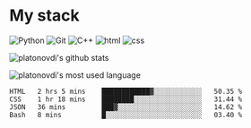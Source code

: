 # My stack

![Python](https://img.shields.io/badge/-Python-yellow?logo=python&logoColor=white&style=flat-square)
![Git](https://img.shields.io/badge/-Git-black?logo=git&logoColor=white&style=flat-square)
![C++](https://img.shields.io/badge/-C++-blue?logo=C%2B%2B&logoColor=white&style=flat-square)
![html](https://img.shields.io/badge/-html-red?logo=C&logoColor=white&style=flat-square)
![css](https://img.shields.io/badge/-css-magneta?logo=C&logoColor=white&style=flat-square)
<!-- [C](https://img.shields.io/badge/-C-blue?logo=C&logoColor=white&style=flat-square) -->
![platonovdi's github stats](https://github-readme-stats.vercel.app/api?username=platonovdi&theme=blue-green)

![platonovdi's most used language](https://github-readme-stats.vercel.app/api/top-langs/?username=platonovdi&theme=blue-green)
<!--START_SECTION:waka-->
```text
HTML   2 hrs 5 mins    ████████████▓░░░░░░░░░░░░   50.35 % 
CSS    1 hr 18 mins    ████████░░░░░░░░░░░░░░░░░   31.44 % 
JSON   36 mins         ███▓░░░░░░░░░░░░░░░░░░░░░   14.62 % 
Bash   8 mins          █░░░░░░░░░░░░░░░░░░░░░░░░   03.40 % 
```
<!--END_SECTION:waka-->